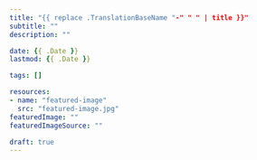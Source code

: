 ```yaml
---
title: "{{ replace .TranslationBaseName "-" " " | title }}"
subtitle: ""
description: ""

date: {{ .Date }}
lastmod: {{ .Date }}

tags: []

resources:
- name: "featured-image"
  src: "featured-image.jpg"
featuredImage: ""
featuredImageSource: ""

draft: true
---
```


<!--more-->
